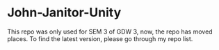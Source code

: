 # John-Janitor-Unity
 
This repo was only used for SEM 3 of GDW 3, now, the repo has moved places. To find the latest version, please go through my repo list.
